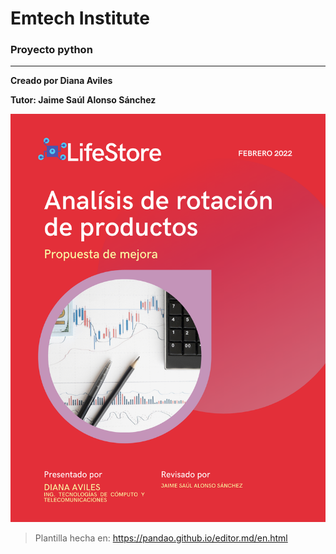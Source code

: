 # Emtech Institute
### Proyecto python
-------------
**Creado por Diana Aviles**


**Tutor: Jaime Saúl Alonso Sánchez**


![](https://github.com/avilesdiana/LifeStore/blob/main/img/Lifestore.png)


> Plantilla hecha en:
https://pandao.github.io/editor.md/en.html




